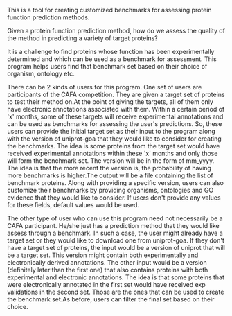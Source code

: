 This is a tool for creating customized benchmarks for assessing protein function prediction methods. 

Given a protein function prediction method, how do we assess the quality of the method in predicting a variety of target proteins?

It is a challenge to find proteins whose function has been experimentally determined and which can be used as a benchmark for assessment. This program helps users find that benchmark set based on their choice of organism, ontology etc. 

There can be 2 kinds of users for this program. One set of users are participants of the CAFA competition. They are given a target set of proteins to test their method on.At the point of giving the targets, all of them only have electronic annotations associated with them. Within a certain period of 'x' months, some of these targets will receive experimental annotations and can be used as benchmarks for assessing the user's predictions. So, these users can provide the initial target set as their input to the program along with the version of uniprot-goa that they would like to consider for creating the benchmarks. The idea is some proteins from the target set would have received experimental annotations within these 'x' months and only those will form the benchmark set. The version will be in the form of mm_yyyy. The idea is that the more recent the version is, the probability of having more benchmarks is higher.The output will be a file containing the list of benchmark proteins. Along with providing a specific version, users can also customize their benchmarks by providing organisms, ontologies and GO evidence that they would like to consider. If users don't provide any values for these fields, default values would be used.

The other type of user who can use this program need not necessarily be a CAFA participant. He/she just has a prediction method that they would like assess through a benchmark. In such a case, the user might already have a target set or they would like to download one from uniprot-goa. If they don't have a target set of proteins, the input would be a version of uniprot that will be a target set. This version might contain both experimentally and electronically derived annotations. The other input would be a version (definitely later than the first one) that also contains proteins with both experimental and electronic annotations. The idea is that some proteins that were electronically annotated in the first set would have received exp validations in the second set. Those are the ones that can be used to create the benchmark set.As before, users can filter the final set based on their choice.
